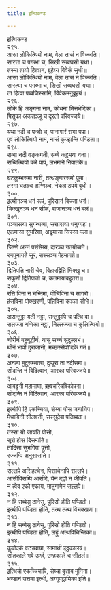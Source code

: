 ```yaml
---
title: इत्थिकण्ड

---
```

इत्थिकण्ड  
२९५.  
आसा लोकित्थियो नाम, वेला तासं न विज्‍जति।  
सारत्ता च पगब्भा च, सिखी सब्बघसो यथा।  
तस्मा तायो हित्वान, ब्रूहेय्य विवेकं सुधी॥  
आसा लोकित्थियो नाम, वेला तासं न विज्‍जति।  
सारत्था च पगब्भा च, सिखी सब्बघसो यथा।  
ता हित्वा पब्बजिस्सामि, विवेकमनुब्रूहयं॥  
२९६.  
लोके हि अङ्गना नाम, कोधना मित्तभेदिका।  
पिसुका अकतञ्‍ञू च दूरतो परिवज्‍जये॥  
२९७.  
यथा नदी च पन्थो च, पानागारं सभा पपा।  
एवं लोकित्थियो नाम, नासं कुज्झन्ति पण्डिता॥  
२९८.  
सब्बा नदी वङ्कगती, सब्बे कट्ठमया वना।  
सब्बित्थियो करे पापं, लभमाने निवातके॥  
२९९.  
घटकुम्भसमा नारी, तत्थङ्गारसमो पुमा।  
तस्मा घतञ्‍च अग्गिञ्‍च, नेकत्र ठपये बुधो॥  
३००.  
इत्थीनञ्‍च धनं रूपं, पुरिसानं विज्‍जा धनं।  
भिक्खूनञ्‍च धनं सीलं, राजानञ्‍च धनं बलं॥  
३०१.  
पञ्‍चारत्या सुगन्धब्बा, सत्तारत्या धनुग्गहा।  
एकमासा सुभरिया, अड्ढमासा सिस्सा मला॥  
३०२.  
जिण्णे अन्‍नं पसंसेय्य, दारञ्‍च गतयोब्बने।  
रणपुनागते सूरं, सस्सञ्‍च गेहमागते॥  
३०३.  
द्वितिपति नारी चेव, विहारद्विति भिक्खु च।  
सकुणो द्वितिपातो च, कतमायाबहुतरा॥  
३०४.  
रत्ति विना न चन्दिमा, वीचिविना च सागरो।  
हंसविना पोक्खरणी, पतिविना कञ्‍ञा सोभे॥  
३०५.  
असन्तुट्ठा यती नट्ठा, सन्तुट्ठापि च पत्थि वा।  
सलज्‍जा गणिका नट्ठा, निल्‍लज्‍जा च कुलित्थियो॥  
३०६.  
चोरीनं बहुबुद्धीनं, यासु सच्‍चं सुदुल्‍लभं।  
थीनं भावो दुराजानो, मच्छस्सेवो’दके गतं॥  
३०७.  
अनला मुदुसम्भासा, दुप्पूरा ता नदीसमा।  
सीदन्ति नं विदित्वान, आरका परिवज्‍जये॥  
३०८.  
आवट्टनी महामाया, ब्रह्मचरियविकोपना।  
सीदन्ति नं विदित्वान, आरका परिवज्‍जये॥  
३०९.  
इत्थीपि हि एकच्‍चिया, सेय्या पोस जनाधिप।  
मेधाविनी सीलवती, सस्सुदेवा पतिब्बता।  
३१०.  
तस्सा यो जायति पोसो,  
सूरो होस दिसम्पति।  
तादिसा सुभगिया पुत्तो,  
रज्‍जम्पि अनुसासति॥  
३११.  
सल्‍लपे असिहत्थेन, पिसाचेनापि सल्‍लपे।  
आसीविसम्पि आसीदे, येन दट्ठो न जीवति।  
न त्वेव एको एकाय, मातुगामेन सल्‍लपे॥  
३१२.  
न हि सब्बेसु ठानेसु, पुरिसो होति पण्डितो।  
इत्थीपि पण्डिता होति, तत्थ तत्थ विचक्खणा॥  
३१३.  
न हि सब्बेसु ठानेसु, पुरिसो होति पण्डितो।  
इत्थीपि पण्डिता होति, लहुं अत्थविचिन्तिका॥  
३१४.  
कूपोदकं वटच्छाया, सामाथी इट्ठकालयं।  
सीतकाले भवे उण्हं, उण्हकाले च सीतलं॥  
३१५.  
इत्थियो एकच्‍चियापि, सेय्या वुत्ताव मुनिना।  
भण्डानं उत्तमा इत्थी, अग्गूपट्ठायिका इति॥  